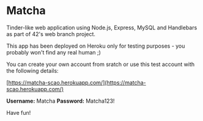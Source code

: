# Matcha
Tinder-like web application using Node.js, Express, MySQL and Handlebars as part of 42's web branch project.

This app has been deployed on Heroku only for testing purposes - you probably won't find any real human ;) 

You can create your own account from sratch or use this test account with the following details: 


[https://matcha-scao.herokuapp.com/](https://matcha-scao.herokuapp.com/)

**Username:** Matcha 
**Password:** Matcha123!


Have fun!

